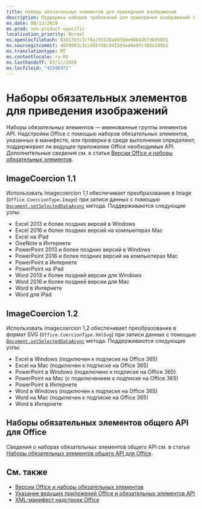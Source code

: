 ```yaml
---
title: Наборы обязательных элементов для приведения изображений
description: Поддержка наборов требований для приведения изображений с надстройками Office в Excel, PowerPoint и Word.
ms.date: 08/13/2019
ms.prod: non-product-specific
localization_priority: Normal
ms.openlocfilehash: 83817bfc7cf8a193138a805b0e90b4357d605801
ms.sourcegitcommit: 4079903c3cc45b7d8c041509a44e9fc38da399b1
ms.translationtype: MT
ms.contentlocale: ru-RU
ms.lasthandoff: 03/11/2020
ms.locfileid: "42596972"
---
```

# <a name="image-coercion-requirement-sets"></a>Наборы обязательных элементов для приведения изображений

Наборы обязательных элементов — именованные группы элементов API. Надстройки Office с помощью наборов обязательных элементов, указанных в манифесте, или проверки в среде выполнения определяют, поддерживает ли ведущее приложение Office необходимые API. Дополнительные сведения см. в статье [Версии Office и наборы обязательных элементов](../../develop/office-versions-and-requirement-sets.md).

## <a name="imagecoercion-11"></a>ImageCoercion 1.1

Использовать imagecoercion 1,1 обеспечивает преобразование в Image (`Office.CoercionType.Image`) при записи данных с помощью [`Document.setSelectedDataAsync`](/javascript/api/office/office.document#setselecteddataasync-data--options--callback-) метода. Поддерживаются следующие узлы:

- Excel 2013 и более поздних версий в Windows
- Excel 2016 и более поздних версий на компьютерах Mac
- Excel на iPad
- OneNote в Интернете
- PowerPoint 2013 и более поздних версий в Windows
- PowerPoint 2016 и более поздних версий на компьютерах Mac
- PowerPoint в Интернете
- PowerPoint на iPad
- Word 2013 и более поздней версии для Windows
- Word 2016 и более поздней версии для Mac
- Word в Интернете
- Word для iPad

## <a name="imagecoercion-12"></a>ImageCoercion 1.2

Использовать imagecoercion 1,2 обеспечивает преобразование в формат SVG (`Office.CoercionType.XmlSvg`) при записи данных с помощью [`Document.setSelectedDataAsync`](/javascript/api/office/office.document#setselecteddataasync-data--options--callback-) метода. Поддерживаются следующие узлы:

- Excel в Windows (подключен к подписке на Office 365)
- Excel на Mac (подключен к подписке на Office 365)
- PowerPoint в Windows (подключено к подписке на Office 365)
- PowerPoint на Mac (с подключением к подписке на Office 365)
- PowerPoint в Интернете
- Word в Windows (подключен к подписке на Office 365)
- Word на Mac (подключен к подписке на Office 365)
- Word в Интернете

## <a name="office-common-api-requirement-sets"></a>Наборы обязательных элементов общего API для Office

Сведения о наборах обязательных элементов общего API см. в статье [Наборы обязательных элементов общего API для Office](office-add-in-requirement-sets.md).

## <a name="see-also"></a>См. также

- [Версии Office и наборы обязательных элементов](../../develop/office-versions-and-requirement-sets.md)
- [Указание ведущих приложений Office и обязательных элементов API](../../develop/specify-office-hosts-and-api-requirements.md)
- [XML-манифест надстроек Office](../../develop/add-in-manifests.md)

